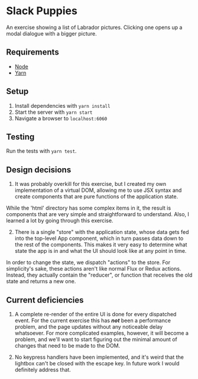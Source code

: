 # Slack Puppies

An exercise showing a list of Labrador pictures. Clicking one opens up a modal dialogue with a bigger picture.

## Requirements

- [Node](https://nodejs.org/en/)
- [Yarn](https://yarnpkg.com/en/)

## Setup

1. Install dependencies with `yarn install`
2. Start the server with `yarn start`
3. Navigate a browser to `localhost:6060`

## Testing

Run the tests with `yarn test`.

## Design decisions

1. It was probably overkill for this exercise, but I created my own implementation of a virtual DOM, allowing me to use JSX syntax and create components that are pure functions of the application state.

 While the 'html' directory has some complex items in it, the result is components that are very simple and straightforward to understand. Also, I learned a lot by going through this exercise.

2. There is a single "store" with the application state, whose data gets fed into the top-level App component, which in turn passes data down to the rest of the components. This makes it very easy to determine what state the app is in and what the UI should look like at any point in time.

 In order to change the state, we dispatch "actions" to the store. For simplicity's sake, these actions aren't like normal Flux or Redux actions. Instead, they actually contain the "reducer", or function that receives the old state and returns a new one.

## Current deficiencies

1. A complete re-render of the entire UI is done for every dispatched event. For the current exercise this has **_not_** been a performance problem, and the page updates without any noticeable delay whatsoever. For more complicated examples, however, it will become a problem, and we'll want to start figuring out the minimal amount of changes that need to be made to the DOM.

2. No keypress handlers have been implemented, and it's weird that the lightbox can't be closed with the escape key. In future work I would definitely address that.

